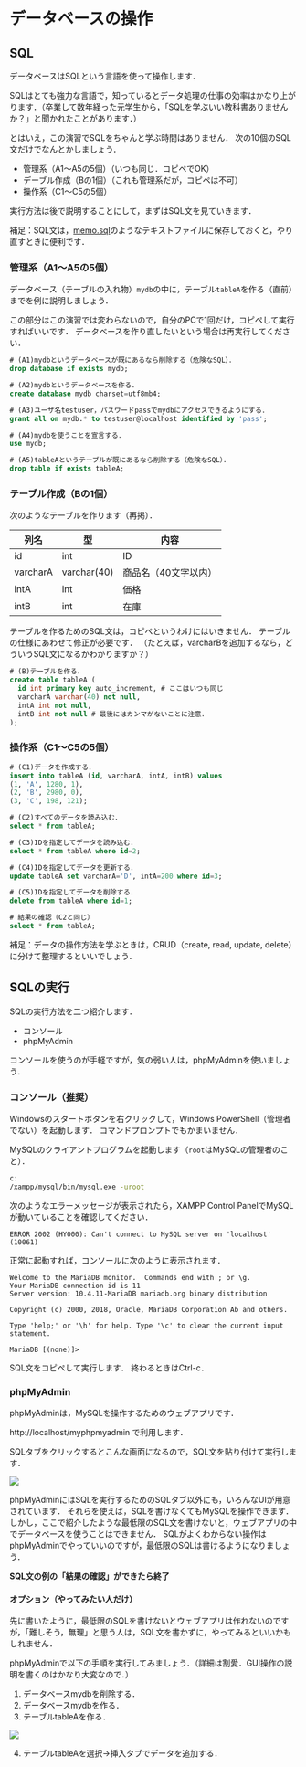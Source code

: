 # データベースの操作

## SQL

データベースはSQLという言語を使って操作します．

SQLはとても強力な言語で，知っているとデータ処理の仕事の効率はかなり上がります．（卒業して数年経った元学生から，「SQLを学ぶいい教科書ありませんか？」と聞かれたことがあります．）

とはいえ，この演習でSQLをちゃんと学ぶ時間はありません．
次の10個のSQL文だけでなんとかしましょう．

* 管理系（A1～A5の5個）（いつも同じ．コピペでOK）
* デーブル作成（Bの1個）（これも管理系だが，コピペは不可）
* 操作系（C1～C5の5個）

実行方法は後で説明することにして，まずはSQL文を見ていきます．

補足：SQL文は，[memo.sql](memo.sql)のようなテキストファイルに保存しておくと，やり直すときに便利です．

### 管理系（A1～A5の5個）

データベース（テーブルの入れ物）`mydb`の中に，テーブル`tableA`を作る（直前）までを例に説明しましょう．

この部分はこの演習では変わらないので，自分のPCで1回だけ，コピペして実行すればいいです．
データベースを作り直したいという場合は再実行してください．

```sql
# (A1)mydbというデータベースが既にあるなら削除する（危険なSQL）．
drop database if exists mydb;

# (A2)mydbというデータベースを作る．
create database mydb charset=utf8mb4;

# (A3)ユーザ名testuser，パスワードpassでmydbにアクセスできるようにする．
grant all on mydb.* to testuser@localhost identified by 'pass';

# (A4)mydbを使うことを宣言する．
use mydb;

# (A5)tableAというテーブルが既にあるなら削除する（危険なSQL）．
drop table if exists tableA;
```

### テーブル作成（Bの1個）

次のようなテーブルを作ります（再掲）．

列名|型|内容
--|--|--
id|int|ID
varcharA|varchar(40)|商品名（40文字以内）
intA|int|価格
intB|int|在庫

テーブルを作るためのSQL文は，コピペというわけにはいきません．
テーブルの仕様にあわせて修正が必要です．
（たとえば，varcharBを追加するなら，どういうSQL文になるかわかりますか？）

```sql
# (B)テーブルを作る．
create table tableA (
  id int primary key auto_increment, # ここはいつも同じ
  varcharA varchar(40) not null,
  intA int not null,
  intB int not null # 最後にはカンマがないことに注意．
);
```

### 操作系（C1～C5の5個）

```sql
# (C1)データを作成する．
insert into tableA (id, varcharA, intA, intB) values
(1, 'A', 1280, 1),
(2, 'B', 2980, 0),
(3, 'C', 198, 121);

# (C2)すべてのデータを読み込む．
select * from tableA;

# (C3)IDを指定してデータを読み込む．
select * from tableA where id=2;

# (C4)IDを指定してデータを更新する．
update tableA set varcharA='D', intA=200 where id=3;

# (C5)IDを指定してデータを削除する．
delete from tableA where id=1;

# 結果の確認（C2と同じ）
select * from tableA;
```

補足：データの操作方法を学ぶときは，CRUD（create, read, update, delete）に分けて整理するといいでしょう．

## SQLの実行

SQLの実行方法を二つ紹介します．

* コンソール
* phpMyAdmin

コンソールを使うのが手軽ですが，気の弱い人は，phpMyAdminを使いましょう．

### コンソール（推奨）

Windowsのスタートボタンを右クリックして，Windows PowerShell（管理者でない）を起動します．
コマンドプロンプトでもかまいません．

MySQLのクライアントプログラムを起動します（`root`はMySQLの管理者のこと）．

```bash
c:
/xampp/mysql/bin/mysql.exe -uroot
```

次のようなエラーメッセージが表示されたら，XAMPP Control PanelでMySQLが動いていることを確認してください．

```
ERROR 2002 (HY000): Can't connect to MySQL server on 'localhost' (10061)
```

正常に起動すれば，コンソールに次のように表示されます．

```
Welcome to the MariaDB monitor.  Commands end with ; or \g.
Your MariaDB connection id is 11
Server version: 10.4.11-MariaDB mariadb.org binary distribution

Copyright (c) 2000, 2018, Oracle, MariaDB Corporation Ab and others.

Type 'help;' or '\h' for help. Type '\c' to clear the current input statement.

MariaDB [(none)]>
```

SQL文をコピペして実行します．
終わるときはCtrl-c．

### phpMyAdmin

phpMyAdminは，MySQLを操作するためのウェブアプリです．

http://localhost/myphpmyadmin で利用します．

SQLタブをクリックするとこんな画面になるので，SQL文を貼り付けて実行します．

![](images/phpmyadmin.png)

phpMyAdminにはSQLを実行するためのSQLタブ以外にも，いろんなUIが用意されています．
それらを使えば，SQLを書けなくてもMySQLを操作できます．
しかし，ここで紹介したような最低限のSQL文を書けないと，ウェブアプリの中でデータベースを使うことはできません．
SQLがよくわからない操作はphpMyAdminでやっていいのですが，最低限のSQLは書けるようになりましょう．

**SQL文の例の「結果の確認」ができたら終了**

#### オプション（やってみたい人だけ）

先に書いたように，最低限のSQLを書けないとウェブアプリは作れないのですが，「難しそう，無理」と思う人は，SQL文を書かずに，やってみるといいかもしれません．

phpMyAdminで以下の手順を実行してみましょう．（詳細は割愛．GUI操作の説明を書くのはかなり大変なので．）

1. データベースmydbを削除する．
1. データベースmydbを作る．
1. テーブルtableAを作る．

![](images/phpmyadmin-createtable.png)

4. テーブルtableAを選択→挿入タブでデータを追加する．